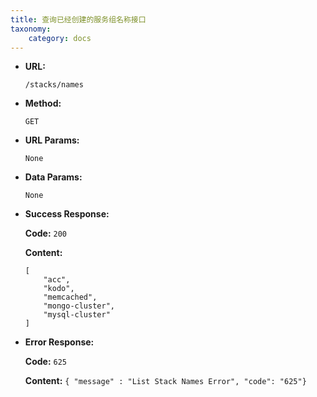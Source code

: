 ```yaml
---
title: 查询已经创建的服务组名称接口
taxonomy:
    category: docs
---
```


* **URL:**

    `/stacks/names`

* **Method:**

    `GET`

* **URL Params:**

    `None`

* **Data Params:**

    `None`

* **Success Response:**

  **Code:** `200`

  **Content:** 

  ```
  [
	  "acc",
	  "kodo",
	  "memcached",
	  "mongo-cluster",
	  "mysql-cluster"
  ]
  ```

* **Error Response:**

	**Code:** `625`
  	
  	**Content:** `{ "message" : "List Stack Names Error", "code": "625"}`